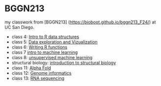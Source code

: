 # BGGN213
my classwork from [BGGN213] (https://bioboot.github.io/bggn213_F24/) at UC San Diego.

- class 4: [Intro to R data structures](https://github.com/hlewack/bggn213_github/blob/main/class%204/lab4r_report.R)
- class 5: [Data exploration and Vizualization](https://github.com/hlewack/bggn213_github/blob/main/class05.qmd)
- class 6: [Writing R functions](https://github.com/hlewack/bggn213_github/blob/main/class06.qmd)
- class 7 [intro to machine learning](https://github.com/hlewack/bggn213_github/blob/main/class7introtomachinelearning.qmd)
- class 8: [unsupervised machine learning](https://github.com/hlewack/bggn213_github/blob/main/class%208/class8_unsupervisedmachinelearning.qmd)
- structural biology: [introduction to structural biology](https://github.com/hlewack/bggn213_github/blob/main/structural_bioinformaticspt1_files/structural_bioinformaticspt1.qmd)
- class 11: [Alpha Fold](https://github.com/hlewack/bggn213_github/blob/main/class11.qmd)
- class 12: [Genome informatics](https://github.com/hlewack/bggn213_github/blob/main/class12.qmd)
- class 13: [RNA sequencing](https://github.com/hlewack/bggn213_github/blob/main/class13RNAseq.qmd)
